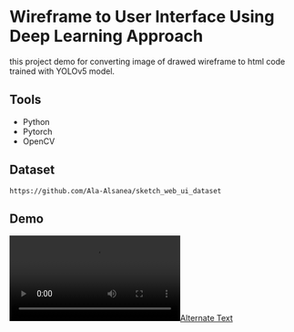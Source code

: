 # Wireframe to User Interface Using Deep Learning Approach


this project demo for converting image of drawed wireframe to html code trained with YOLOv5 model.

## Tools

- Python
- Pytorch
- OpenCV

## Dataset
```
https://github.com/Ala-Alsanea/sketch_web_ui_dataset
```

## Demo
[![Alternate Text](./assets/VID_20231019_113654_564.mp4)](./assets/VID_20231019_113654_564.mp4)
